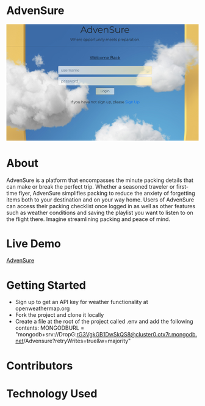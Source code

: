 # AdvenSure
<img src= "./advensureSS.png">

# About
AdvenSure is a platform that encompasses the minute packing details that can make or break the perfect trip. 
Whether a seasoned traveler or first-time flyer, AdvenSure simplifies packing to reduce the anxiety of forgetting items both to your destination and on your way home. 
Users of AdvenSure can access their packing checklist once logged in as well as other features such as weather conditions and saving the playlist you want to listen to on the flight there. Imagine streamlining packing and peace of mind.

# Live Demo
[AdvenSure](https://advensure.herokuapp.com/user)

# Getting Started
- Sign up to get an API key for weather functionality at openweathermap.org
- Fork the project and clone it locally
- Create a file at the root of the project called .env and add the following contents:
MONGODBURL = "mongodb+srv://DropG:rG3VgkGB1DwSkQS8@cluster0.otx7r.mongodb.net/Advensure?retryWrites=true&w=majority"

# Contributors

# Technology Used